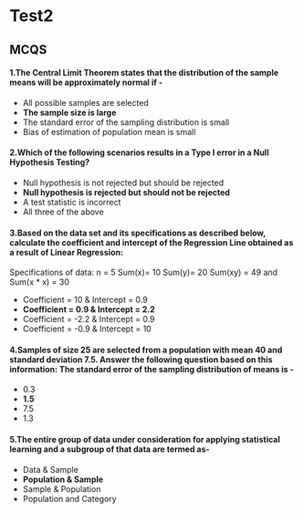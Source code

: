 # Test2

<a id="1"></a>
## MCQS
#### 1.The Central Limit Theorem states that the distribution of the sample means will be approximately normal if -
- All possible samples are selected
- **The sample size is large**
- The standard error of the sampling distribution is small
- Bias of estimation of population mean is small

#### 2.Which of the following scenarios results in a Type I error in a Null Hypothesis Testing?
- Null hypothesis is not rejected but should be rejected
- **Null hypothesis is rejected but should not be rejected**
- A test statistic is incorrect
- All three of the above

#### 3.Based on the data set and its specifications as described below, calculate the coefficient and intercept of the Regression Line obtained as a result of Linear Regression: 

Specifications of data:
n = 5
Sum(x)= 10
Sum(y)= 20
Sum(xy) = 49 and 
Sum(x * x) = 30
- Coefficient = 10 & Intercept = 0.9
- **Coefficient = 0.9 & Intercept = 2.2**
- Coefficient = -2.2 & Intercept = 0.9
- Coefficient = -0.9 & Intercept = 10

#### 4.Samples of size 25 are selected from a population with mean 40 and standard deviation 7.5. Answer the following question based on this information: The standard error of the sampling distribution of means is -
- 0.3
- **1.5**
- 7.5
- 1.3

#### 5.The entire group of data under consideration for applying statistical learning and a subgroup of that data are termed as-
- Data & Sample
- **Population & Sample**
- Sample & Population
- Population and Category



